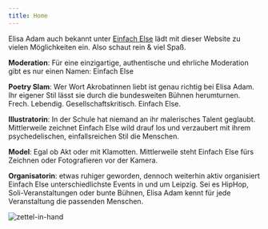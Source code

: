 ```yaml
---
title: Home
---
```


Elisa Adam auch bekannt unter [Einfach Else](https://www.instagram.com/einfach_else/) lädt mit dieser Website zu vielen Möglichkeiten ein.
Also schaut rein & viel Spaß.

**Moderation**:
Für eine einzigartige, authentische und ehrliche Moderation gibt es nur einen Namen: Einfach Else

**Poetry Slam**:
Wer Wort Akrobatinnen liebt ist genau richtig bei Elisa Adam. Ihr eigener Stil lässt sie durch die bundesweiten Bühnen herumturnen. Frech. Lebendig. Gesellschaftskritisch. Einfach Else.

**Illustratorin**: 
In der Schule hat niemand an ihr malerisches Talent geglaubt. Mittlerweile zeichnet Einfach Else wild drauf los und verzaubert mit ihrem psychedelischen, einfallsreichen Stil die Menschen.

**Model**:
Egal ob Akt oder mit Klamotten. Mittlerweile steht Einfach Else fürs Zeichnen oder Fotografieren vor der Kamera.

**Organisatorin**:
etwas ruhiger geworden, dennoch weiterhin aktiv organisiert Einfach Else unterschiedlichste Events in und um Leipzig. Sei es HipHop, Soli-Veranstaltungen oder bunte Bühnen, Elisa Adam kennt für jede Veranstaltung die passenden Menschen.

![zettel-in-hand](media/zettel-in-hand.webp)

